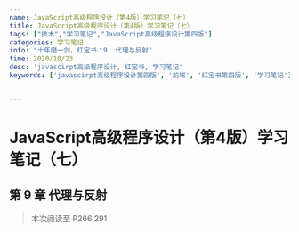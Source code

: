 ```yaml
---
name: JavaScript高级程序设计（第4版）学习笔记（七）
title: JavaScript高级程序设计（第4版）学习笔记（七）
tags: ["技术","学习笔记","JavaScript高级程序设计第四版"]
categories: 学习笔记
info: "十年磨一剑，红宝书：9. 代理与反射"
time: 2020/10/23
desc: 'javascirpt高级程序设计, 红宝书, 学习笔记'
keywords: ['javascirpt高级程序设计第四版', '前端', '红宝书第四版', '学习笔记']


---
```


# JavaScript高级程序设计（第4版）学习笔记（七）

## 第 9 章 代理与反射



> 本次阅读至 P266 291
